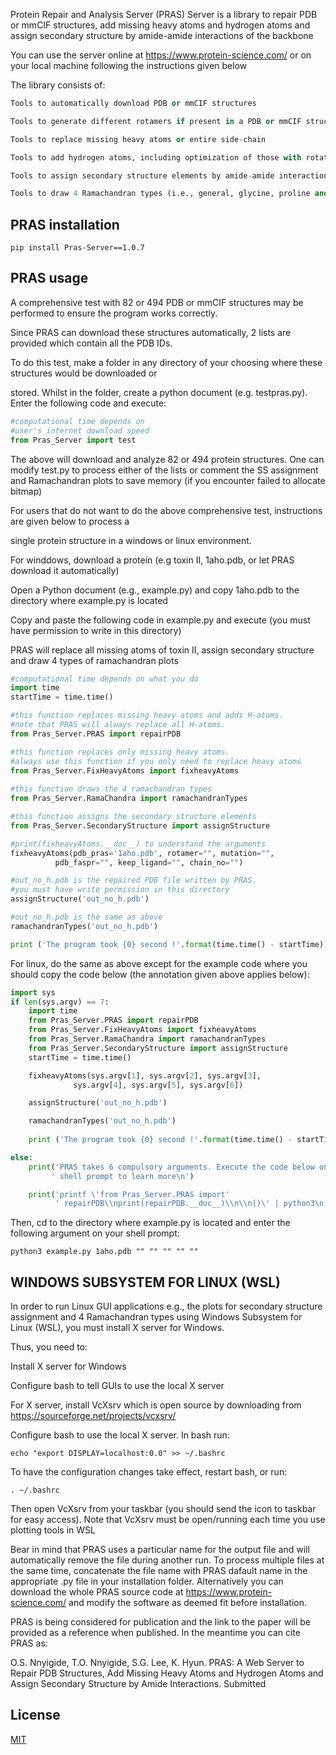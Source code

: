 Protein Repair and Analysis Server (PRAS) Server is a library to repair PDB or mmCIF structures, add missing heavy atoms and hydrogen atoms and assign secondary structure by amide-amide interactions of the backbone

You can use the server online at https://www.protein-science.com/ or on your local machine following the instructions given below

The library consists of:
```python
Tools to automatically download PDB or mmCIF structures

Tools to generate different rotamers if present in a PDB or mmCIF structure file

Tools to replace missing heavy atoms or entire side-chain

Tools to add hydrogen atoms, including optimization of those with rotational freedom

Tools to assign secondary structure elements by amide-amide interactions of the backbone

Tools to draw 4 Ramachandran types (i.e., general, glycine, proline and pre-proline)
```

## PRAS installation

`pip install Pras-Server==1.0.7`

## PRAS usage

A comprehensive test with 82 or 494 PDB or mmCIF structures may be performed to ensure the program works correctly.

Since PRAS can download these structures automatically, 2 lists are provided which contain all the PDB IDs.

To do this test, make a folder in any directory of your choosing where these structures would be downloaded or 

stored. Whilst in the folder, create a python document (e.g. testpras.py). Enter the following code and execute:

```python
#computational time depends on
#user's internet download speed
from Pras_Server import test
```

The above will download and analyze 82 or 494 protein structures. One can modify test.py to process either of the lists or comment the SS assignment and Ramachandran plots to save memory (if you  encounter failed to allocate bitmap)

For users that do not want to do the above comprehensive test, instructions are given below to process a 

single protein structure in a windows or linux environment.

For winddows, download a protein (e.g toxin II, 1aho.pdb, or let PRAS download it automatically)

Open a Python document (e.g., example.py) and copy 1aho.pdb to the directory where example.py is located

Copy and paste the following code in example.py and execute (you must have permission to write in this directory)

PRAS will replace all missing atoms of toxin II, assign secondary structure and draw 4 types of ramachandran plots


```python
#computational time depends on what you do
import time
startTime = time.time()

#this function replaces missing heavy atoms and adds H-atoms. 
#note that PRAS will always replace all H-atoms.
from Pras_Server.PRAS import repairPDB 

#this function replaces only missing heavy atoms.
#always use this function if you only need to replace heavy atoms
from Pras_Server.FixHeavyAtoms import fixheavyAtoms
 
#this function draws the 4 ramachandran types
from Pras_Server.RamaChandra import ramachandranTypes 

#this function assigns the secondary structure elements
from Pras_Server.SecondaryStructure import assignStructure 

#print(fixheavyAtoms.__doc__) to understand the arguments
fixheavyAtoms(pdb_pras='1aho.pdb', rotamer="", mutation="",
	      pdb_faspr="", keep_ligand="", chain_no="")

#out_no_h.pdb is the repaired PDB file written by PRAS. 
#you must have write permission in this directory
assignStructure('out_no_h.pdb')

#out_no_h.pdb is the same as above
ramachandranTypes('out_no_h.pdb')

print ('The program took {0} second !'.format(time.time() - startTime))
```

For linux, do the same as above except for the example code where you should copy the code below (the annotation given above applies below):

```python
import sys
if len(sys.argv) == 7:
	import time
	from Pras_Server.PRAS import repairPDB
	from Pras_Server.FixHeavyAtoms import fixheavyAtoms
	from Pras_Server.RamaChandra import ramachandranTypes
	from Pras_Server.SecondaryStructure import assignStructure
	startTime = time.time()

	fixheavyAtoms(sys.argv[1], sys.argv[2], sys.argv[3],
		      sys.argv[4], sys.argv[5], sys.argv[6])

	assignStructure('out_no_h.pdb')

	ramachandranTypes('out_no_h.pdb')
	
	print ('The program took {0} second !'.format(time.time() - startTime))

else:
	print('PRAS takes 6 compulsory arguments. Execute the code below on your'
	     ' shell prompt to learn more\n')

	print('printf \'from Pras_Server.PRAS import' 
	      ' repairPDB\\nprint(repairPDB.__doc__)\\n\\n()\' | python3\n')
```

Then, cd to the directory where example.py is located and enter the following argument on your shell prompt:

`python3 example.py 1aho.pdb "" "" "" "" ""`

## WINDOWS SUBSYSTEM FOR LINUX (WSL)

In order to run Linux GUI applications e.g., the plots for
secondary structure assignment and 4 Ramachandran types 
using Windows Subsystem for Linux (WSL), you must install X server for Windows.

Thus, you need to:

Install X server for Windows

Configure bash to tell GUIs to use the local X server

For X server, install VcXsrv which is open source by downloading from https://sourceforge.net/projects/vcxsrv/

Configure bash to use the local X server. In bash run:

`echo "export DISPLAY=localhost:0.0" >> ~/.bashrc`

To have the configuration changes take effect, restart bash, or run:

`. ~/.bashrc`

Then open VcXsrv from your taskbar (you should send the icon to taskbar for easy access).
Note that VcXsrv must be open/running each time you use plotting tools in WSL

Bear in mind that PRAS uses a particular name for the output file and will automatically remove the file during another run. To process multiple files at the same time, concatenate the file name with PRAS dafault name in the appropriate .py file in your installation folder. Alternatively you can download the whole PRAS source code at https://www.protein-science.com/ and modify the software as deemed fit before installation.

PRAS is being considered for publication and the link to the paper will be provided as a reference when published. In the meantime you can cite PRAS as:

O.S. Nnyigide, T.O. Nnyigide, S.G. Lee, K. Hyun. PRAS: A Web Server to Repair PDB Structures, Add Missing Heavy Atoms and Hydrogen Atoms and Assign Secondary Structure by Amide Interactions. Submitted

## License
[MIT](https://choosealicense.com/licenses/mit/)

